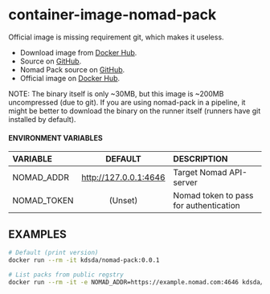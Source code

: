 # container-image-nomad-pack
Official image is missing requirement git, which makes it useless.

- Download image from [Docker Hub](https://hub.docker.com/repository/docker/kdsda/nomad-pack).
- Source on [GitHub](https://github.com/Kreditorforeningens-Driftssentral-DA/container-image-nomad-pack).
- Nomad Pack source on [GitHub](https://github.com/hashicorp/nomad-pack).
- Official image on [Docker Hub](https://hub.docker.com/r/hashicorp/nomad-pack).

NOTE: The binary itself is only ~30MB, but this image is ~200MB uncompressed (due to git).
If you are using nomad-pack in a pipeline, it might be better to download the binary
on the runner itself (runners have git installed by default).


#### ENVIRONMENT VARIABLES

| VARIABLE | DEFAULT | DESCRIPTION |
| :-- | :-: | :-- |
| NOMAD_ADDR | http://127.0.0.1:4646  | Target Nomad API-server |
| NOMAD_TOKEN | (Unset) | Nomad token to pass for authentication |


## EXAMPLES

```bash
# Default (print version)
docker run --rm -it kdsda/nomad-pack:0.0.1

# List packs from public regstry
docker run --rm -it -e NOMAD_ADDR=https://example.nomad.com:4646 kdsda/nomad-pack:0.0.1 nomad-pack registry list
```

